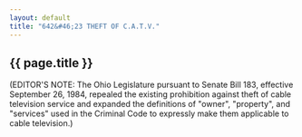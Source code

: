 ```yaml
---
layout: default
title: "642&#46;23 THEFT OF C.A.T.V."
---
```


{{ page.title }}
----------------

(EDITOR'S NOTE: The Ohio Legislature pursuant to Senate Bill 183, effective September 26, 1984, repealed the existing prohibition against theft of cable television service and expanded the definitions of "owner", "property", and "services" used in the Criminal Code to expressly make them applicable to cable television.)